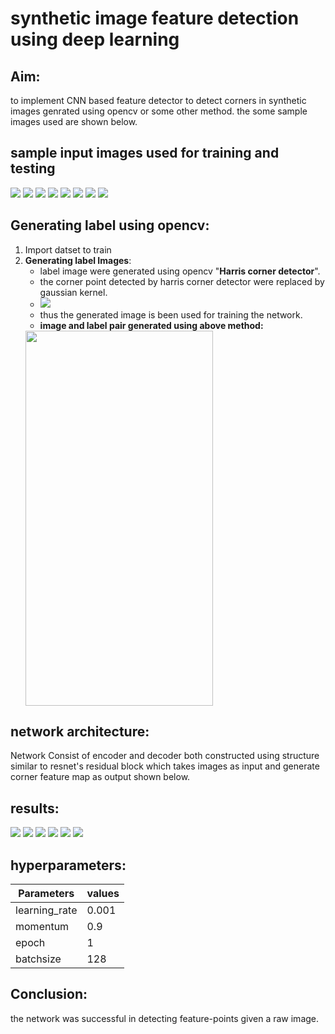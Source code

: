 # synthetic image feature detection using deep learning
## Aim:
to implement CNN based feature detector to detect corners in synthetic images genrated using opencv or some other method.
the some sample images used are shown below.
## sample input images used for training and testing
![](https://github.com/sushlokshah/synthetic-image-feature-detection-using-deep-learning/blob/main/Nonagon_ff03dd06-2a8a-11ea-8123-8363a7ec19e6.png)
![](https://github.com/sushlokshah/synthetic-image-feature-detection-using-deep-learning/blob/main/Pentagon_77780072-2a96-11ea-8123-8363a7ec19e6.png)
![](https://github.com/sushlokshah/synthetic-image-feature-detection-using-deep-learning/blob/main/Square_ff46205c-2a90-11ea-8123-8363a7ec19e6.png)
![](https://github.com/sushlokshah/synthetic-image-feature-detection-using-deep-learning/blob/main/Star_06b3c32c-2a86-11ea-8123-8363a7ec19e6.png)
![](https://github.com/sushlokshah/synthetic-image-feature-detection-using-deep-learning/blob/main/Triangle_827f38fa-2a87-11ea-8123-8363a7ec19e6.png)
![](https://github.com/sushlokshah/synthetic-image-feature-detection-using-deep-learning/blob/main/Star_06b5cc22-2a94-11ea-8123-8363a7ec19e6.png)
![](https://github.com/sushlokshah/synthetic-image-feature-detection-using-deep-learning/blob/main/Pentagon_78563260-2a92-11ea-8123-8363a7ec19e6.png)
![](https://github.com/sushlokshah/synthetic-image-feature-detection-using-deep-learning/blob/main/Triangle_829af6f0-2a8a-11ea-8123-8363a7ec19e6.png)

## Generating label using opencv:
1. Import datset to train 
2. **Generating label Images**: 
     * label image were generated using opencv "**Harris corner detector**". 
     * the corner point detected by harris corner detector were replaced by gaussian kernel.
     * ![](https://i.imgur.com/zTwZ591.png)
     * thus the generated image is been used for training the network.
     * **image and label pair generated using above method:**
      <img src="https://github.com/sushlokshah/synthetic-image-feature-detection-using-deep-learning/blob/main/input%20and%20expected%20ouput.png" width="300" height="600" />

## network architecture:
Network Consist of encoder and decoder both constructed using structure similar to resnet's residual block which takes images as input and generate corner feature map as output shown below.
## results:
![](https://github.com/sushlokshah/synthetic-image-feature-detection-using-deep-learning/blob/main/pred_octagon.png)
![](https://github.com/sushlokshah/synthetic-image-feature-detection-using-deep-learning/blob/main/pred_pentagon.png)
![](https://github.com/sushlokshah/synthetic-image-feature-detection-using-deep-learning/blob/main/pred_square.png)
![](https://github.com/sushlokshah/synthetic-image-feature-detection-using-deep-learning/blob/main/pred_triangle.png)
![](https://github.com/sushlokshah/synthetic-image-feature-detection-using-deep-learning/blob/main/pred_star.png)
![](https://github.com/sushlokshah/synthetic-image-feature-detection-using-deep-learning/blob/main/pred_octagon.png)

## hyperparameters:

| Parameters | values |
| ---------- | ------ |
|    learning_rate        |     0.001   |
|     momentum       |   0.9     |
|        epoch    |    1    |
| batchsize  | 128    |

## Conclusion:
the network was successful in detecting feature-points given a raw image.
